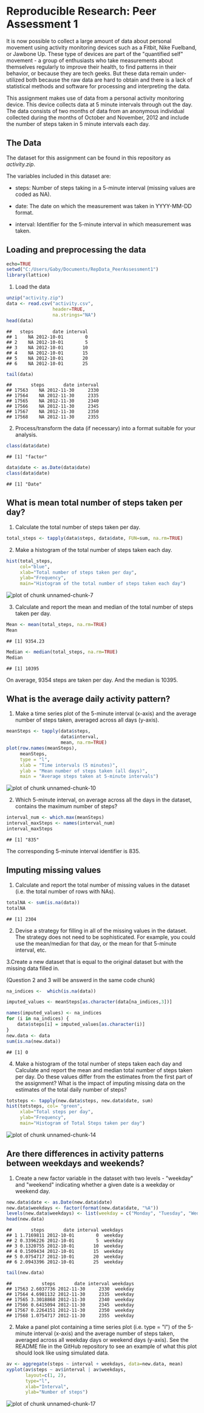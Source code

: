 # Reproducible Research: Peer Assessment 1

It is now possible to collect a large amount of data about personal movement using activity monitoring devices such as a Fitbit, Nike Fuelband, or Jawbone Up. These type of devices are part of the "quantified self" movement - a group of enthusiasts who take measurements about themselves regularly to improve their health, to find patterns in their behavior, or because they are tech geeks. But these data remain under-utilized both because the raw data are hard to obtain and there is a lack of statistical methods and software for processing and interpreting the data.

This assignment makes use of data from a personal activity monitoring device. This device collects data at 5 minute intervals through out the day. The data consists of two months of data from an anonymous individual collected during the months of October and November, 2012 and include the number of steps taken in 5 minute intervals each day.

## The Data

The dataset for this assignment can be found in this repository as *activity.zip*.

The variables included in this dataset are:

- steps: Number of steps taking in a 5-minute interval (missing values are coded as NA).

- date: The date on which the measurement was taken in YYYY-MM-DD format.

- interval: Identifier for the 5-minute interval in which measurement was taken.

## Loading and preprocessing the data


```r
echo=TRUE
setwd("C:/Users/Gaby/Documents/RepData_PeerAssessment1")
library(lattice)
```

1. Load the data


```r
unzip("activity.zip")
data <- read.csv("activity.csv",
                 header=TRUE,
                 na.strings="NA")
head(data)
```

```
##   steps       date interval
## 1    NA 2012-10-01        0
## 2    NA 2012-10-01        5
## 3    NA 2012-10-01       10
## 4    NA 2012-10-01       15
## 5    NA 2012-10-01       20
## 6    NA 2012-10-01       25
```
                 

```r
tail(data)
```

```
##       steps       date interval
## 17563    NA 2012-11-30     2330
## 17564    NA 2012-11-30     2335
## 17565    NA 2012-11-30     2340
## 17566    NA 2012-11-30     2345
## 17567    NA 2012-11-30     2350
## 17568    NA 2012-11-30     2355
```

2. Process/transform the data (if necessary) into a format suitable for your analysis.


```r
class(data$date)
```

```
## [1] "factor"
```


```r
data$date <- as.Date(data$date)
class(data$date)
```

```
## [1] "Date"
```


## What is mean total number of steps taken per day?

1. Calculate the total number of steps taken per day.


```r
total_steps <- tapply(data$steps, data$date, FUN=sum, na.rm=TRUE)
```

2. Make a histogram of the total number of steps taken each day.


```r
hist(total_steps, 
     col="blue",
     xlab="Total number of steps taken per day",
     ylab="Frequency",
     main="Histogram of the total number of steps taken each day")
```

![plot of chunk unnamed-chunk-7](figure/unnamed-chunk-7-1.png) 

3. Calculate and report the mean and median of the total number of steps taken per day.


```r
Mean <- mean(total_steps, na.rm=TRUE)
Mean
```

```
## [1] 9354.23
```


```r
Median <- median(total_steps, na.rm=TRUE)
Median
```

```
## [1] 10395
```

On average, 9354 steps are taken per day. And the median is 10395.

## What is the average daily activity pattern?

1. Make a time series plot of the 5-minute interval (x-axis) and the average number of steps taken, averaged across all days (y-axis).


```r
meanSteps <- tapply(data$steps,
                    data$interval,
                    mean, na.rm=TRUE)
plot(row.names(meanSteps), 
     meanSteps,
     type = "l",
     xlab = "Time intervals (5 minutes)",
     ylab = "Mean number of steps taken (all days)",
     main = "Average steps taken at 5-minute intervals")
```

![plot of chunk unnamed-chunk-10](figure/unnamed-chunk-10-1.png) 

2. Which 5-minute interval, on average across all the days in the dataset, contains the maximum number of steps?


```r
interval_num <- which.max(meanSteps)
interval_maxSteps <- names(interval_num)
interval_maxSteps
```

```
## [1] "835"
```


The corresponding 5-minute interval identifier is 835.

## Imputing missing values

1. Calculate and report the total number of missing values in the dataset (i.e. the total number of rows with NAs).


```r
totalNA <- sum(is.na(data))
totalNA
```

```
## [1] 2304
```

2. Devise a strategy for filling in all of the missing values in the dataset. The strategy does not need to be sophisticated. For example, you could use the mean/median for that day, or the mean for that 5-minute interval, etc.

3.Create a new dataset that is equal to the original dataset but with the missing data filled in.

(Question 2 and 3 will be answerd in the same code chunk)


```r
na_indices <-  which(is.na(data))

imputed_values <- meanSteps[as.character(data[na_indices,3])]

names(imputed_values) <- na_indices
for (i in na_indices) {
    data$steps[i] = imputed_values[as.character(i)]
}
new.data <- data
sum(is.na(new.data))
```

```
## [1] 0
```

4. Make a histogram of the total number of steps taken each day and Calculate and report the mean and median total number of steps taken per day. Do these values differ from the estimates from the first part of the assignment? What is the impact of imputing missing data on the estimates of the total daily number of steps?


```r
totsteps <- tapply(new.data$steps, new.data$date, sum)
hist(totsteps, col= "green",
     xlab="Total steps per day",
     ylab="Frequency",
     main="Histogram of Total Steps taken per day")
```

![plot of chunk unnamed-chunk-14](figure/unnamed-chunk-14-1.png) 

## Are there differences in activity patterns between weekdays and weekends?

1. Create a new factor variable in the dataset with two levels - "weekday" and "weekend" indicating whether a given date is a weekday or weekend day.


```r
new.data$date <- as.Date(new.data$date)
new.data$weekdays <- factor(format(new.data$date, "%A"))
levels(new.data$weekdays) <- list(weekday = c("Monday", "Tuesday", "Wednesday", "Thursday", "Friday"), weekend = c("Saturday", "Sunday"))
head(new.data)
```

```
##       steps       date interval weekdays
## 1 1.7169811 2012-10-01        0  weekday
## 2 0.3396226 2012-10-01        5  weekday
## 3 0.1320755 2012-10-01       10  weekday
## 4 0.1509434 2012-10-01       15  weekday
## 5 0.0754717 2012-10-01       20  weekday
## 6 2.0943396 2012-10-01       25  weekday
```


```r
tail(new.data)
```

```
##           steps       date interval weekdays
## 17563 2.6037736 2012-11-30     2330  weekday
## 17564 4.6981132 2012-11-30     2335  weekday
## 17565 3.3018868 2012-11-30     2340  weekday
## 17566 0.6415094 2012-11-30     2345  weekday
## 17567 0.2264151 2012-11-30     2350  weekday
## 17568 1.0754717 2012-11-30     2355  weekday
```

2. Make a panel plot containing a time series plot (i.e. type = "l") of the 5-minute interval (x-axis) and the average number of steps taken, averaged across all weekday days or weekend days (y-axis). See the README file in the GitHub repository to see an example of what this plot should look like using simulated data.


```r
av <- aggregate(steps ~ interval + weekdays, data=new.data, mean)
xyplot(av$steps ~ av$interval | av$weekdays, 
       layout=c(1, 2),
       type="l",
       xlab="Interval",
       ylab="Number of steps")
```

![plot of chunk unnamed-chunk-17](figure/unnamed-chunk-17-1.png) 

